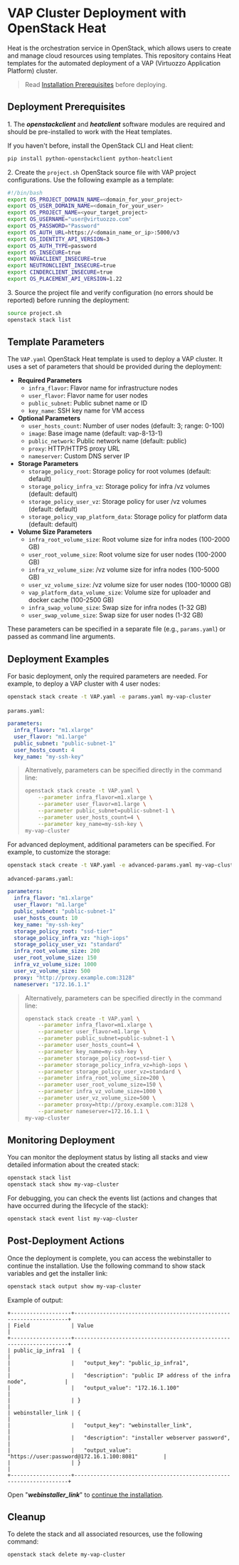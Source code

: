 # VAP Cluster Deployment with OpenStack Heat

Heat is the orchestration service in OpenStack, which allows users to create and manage cloud resources using templates. This repository contains Heat templates for the automated deployment of a VAP (Virtuozzo Application Platform) cluster.

> Read [Installation Prerequisites](https://github.com/virtuozzo/vap-installer-on-vhi/tree/master?tab=readme-ov-file#installation-prerequisites) before deploying.


## Deployment Prerequisites

1\. The ***openstackclient*** and ***heatclient*** software modules are required and should be pre-installed to work with the Heat templates.

If you haven't before, install the OpenStack CLI and Heat client:

```bash
pip install python-openstackclient python-heatclient
```

2\. Create the `project.sh` OpenStack source file with VAP project configurations. Use the following example as a template:

```bash
#!/bin/bash
export OS_PROJECT_DOMAIN_NAME=<domain_for_your_project>
export OS_USER_DOMAIN_NAME=<domain_for_your_user>
export OS_PROJECT_NAME=<your_target_project>
export OS_USERNAME="user@virtuozzo.com"
export OS_PASSWORD="Password"
export OS_AUTH_URL=https://<domain_name_or_ip>:5000/v3
export OS_IDENTITY_API_VERSION=3
export OS_AUTH_TYPE=password
export OS_INSECURE=true
export NOVACLIENT_INSECURE=true
export NEUTRONCLIENT_INSECURE=true
export CINDERCLIENT_INSECURE=true
export OS_PLACEMENT_API_VERSION=1.22
```

3\. Source the project file and verify configuration (no errors should be reported) before running the deployment:

```bash
source project.sh
openstack stack list
```


## Template Parameters

The `VAP.yaml` OpenStack Heat template is used to deploy a VAP cluster. It uses a set of parameters that should be provided during the deployment:

- **Required Parameters**
  - `infra_flavor`: Flavor name for infrastructure nodes
  - `user_flavor`: Flavor name for user nodes
  - `public_subnet`: Public subnet name or ID
  - `key_name`: SSH key name for VM access
- **Optional Parameters**
  - `user_hosts_count`: Number of user nodes (default: 3; range: 0-100)
  - `image`: Base image name (default: vap-8-13-1)
  - `public_network`: Public network name (default: public)
  - `proxy`: HTTP/HTTPS proxy URL
  - `nameserver`: Custom DNS server IP
- **Storage Parameters**
  - `storage_policy_root`: Storage policy for root volumes (default: default)
  - `storage_policy_infra_vz`: Storage policy for infra /vz volumes (default: default)
  - `storage_policy_user_vz`: Storage policy for user /vz volumes (default: default)
  - `storage_policy_vap_platform_data`: Storage policy for platform data (default: default)
- **Volume Size Parameters**
  - `infra_root_volume_size`: Root volume size for infra nodes (100-2000 GB)
  - `user_root_volume_size`: Root volume size for user nodes (100-2000 GB)
  - `infra_vz_volume_size`: /vz volume size for infra nodes (100-5000 GB)
  - `user_vz_volume_size`: /vz volume size for user nodes (100-10000 GB)
  - `vap_platform_data_volume_size`: Volume size for uploader and docker cache (100-2500 GB)
  - `infra_swap_volume_size`: Swap size for infra nodes (1-32 GB)
  - `user_swap_volume_size`: Swap size for user nodes (1-32 GB)

These parameters can be specified in a separate file (e.g., `params.yaml`) or passed as command line arguments.


## Deployment Examples

For basic deployment, only the required parameters are needed. For example, to deploy a VAP cluster with 4 user nodes:

```bash
openstack stack create -t VAP.yaml -e params.yaml my-vap-cluster
```

`params.yaml`:
```yaml
parameters:
  infra_flavor: "m1.xlarge"
  user_flavor: "m1.large"
  public_subnet: "public-subnet-1"
  user_hosts_count: 4
  key_name: "my-ssh-key"
```

> Alternatively, parameters can be specified directly in the command line:
> 
> ```bash
> openstack stack create -t VAP.yaml \
>     --parameter infra_flavor=m1.xlarge \
>     --parameter user_flavor=m1.large \
>     --parameter public_subnet=public-subnet-1 \
>     --parameter user_hosts_count=4 \
>     --parameter key_name=my-ssh-key \
> my-vap-cluster
> ```

For advanced deployment, additional parameters can be specified. For example, to customize the storage:

```bash
openstack stack create -t VAP.yaml -e advanced-params.yaml my-vap-cluster
```

`advanced-params.yaml`:
```yaml
parameters:
  infra_flavor: "m1.xlarge"
  user_flavor: "m1.large"
  public_subnet: "public-subnet-1"
  user_hosts_count: 10
  key_name: "my-ssh-key"
  storage_policy_root: "ssd-tier"
  storage_policy_infra_vz: "high-iops"
  storage_policy_user_vz: "standard"
  infra_root_volume_size: 200
  user_root_volume_size: 150
  infra_vz_volume_size: 1000
  user_vz_volume_size: 500
  proxy: "http://proxy.example.com:3128"
  nameserver: "172.16.1.1"
```

> Alternatively, parameters can be specified directly in the command line:
> 
> ```bash
> openstack stack create -t VAP.yaml \
>     --parameter infra_flavor=m1.xlarge \
>     --parameter user_flavor=m1.large \
>     --parameter public_subnet=public-subnet-1 \
>     --parameter user_hosts_count=4 \
>     --parameter key_name=my-ssh-key \
>     --parameter storage_policy_root=ssd-tier \
>     --parameter storage_policy_infra_vz=high-iops \
>     --parameter storage_policy_user_vz=standard \
>     --parameter infra_root_volume_size=200 \
>     --parameter user_root_volume_size=150 \
>     --parameter infra_vz_volume_size=1000 \
>     --parameter user_vz_volume_size=500 \
>     --parameter proxy=http://proxy.example.com:3128 \
>     --parameter nameserver=172.16.1.1 \
> my-vap-cluster
> ```


## Monitoring Deployment

You can monitor the deployment status by listing all stacks and view detailed information about the created stack:

```bash
openstack stack list
openstack stack show my-vap-cluster
```

For debugging, you can check the events list (actions and changes that have occurred during the lifecycle of the stack):

```bash
openstack stack event list my-vap-cluster
```

## Post-Deployment Actions

Once the deployment is complete, you can access the webinstaller to continue the installation. Use the following command to show stack variables and get the installer link:

```bash
openstack stack output show my-vap-cluster
```

Example of output:
```
+-------------------+--------------------------------------------------------------------+
| Field             | Value                                                              |
+-------------------+--------------------------------------------------------------------+
| public_ip_infra1  | {                                                                  |
|                   |   "output_key": "public_ip_infra1",                                |
|                   |   "description": "public IP address of the infra node",            |
|                   |   "output_value": "172.16.1.100"                                   |
|                   | }                                                                  |
| webinstaller_link | {                                                                  |
|                   |   "output_key": "webinstaller_link",                               |
|                   |   "description": "installer webserver password",                   |
|                   |   "output_value": "https://user:password@172.16.1.100:8081"        |
|                   | }                                                                  |
+-------------------+--------------------------------------------------------------------+
```

Open "***webinstaller_link***" to [continue the installation](https://github.com/virtuozzo/vap-installer-on-vhi/tree/master?tab=readme-ov-file#paas-web-installer).


## Cleanup

To delete the stack and all associated resources, use the following command:

```bash
openstack stack delete my-vap-cluster
```
